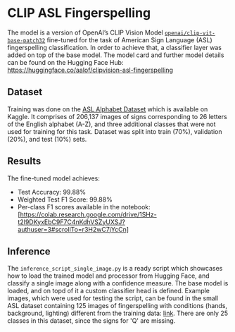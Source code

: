 # CLIP ASL Fingerspelling
The model is a version of OpenAI’s CLIP Vision Model [`openai/clip-vit-base-patch32`](https://huggingface.co/openai/clip-vit-base-patch32) fine-tuned for the task of American Sign Language (ASL) fingerspelling classification. In order to achieve that, a classifier layer was added on top of the base model. The model card and further model details can be found on the Hugging Face Hub: https://huggingface.co/aalof/clipvision-asl-fingerspelling
## Dataset
Training was done on the [ASL Alphabet Dataset](https://www.kaggle.com/datasets/debashishsau/aslamerican-sign-language-aplhabet-dataset) which is available on Kaggle. It comprises of 206,137 images of signs corresponding to 26 letters of the English alphabet (A-Z), and three additional classes that were not used for training for this task. Dataset was split into train (70%), validation (20%), and test (10%) sets.
## Results
The fine-tuned model achieves:
- Test Accuracy: 99.88%
- Weighted Test F1 Score: 99.88%
- Per-class F1 scores available in the notebook: [https://colab.research.google.com/drive/1SHz-t2I9DKyxEbC9F7C4nKdhVSZyUXSJ?authuser=3#scrollTo=r3H2wC7jYcCn]
## Inference
The `inference_script_single_image.py` is a ready script which showcases how to load the trained model and processor from Hugging Face, and classify a single image along with a confidence measure. The base model is loaded, and on topd of it a custom classifier head is defined. Example images, which were used for testing the script, can be found in the small ASL dataset containing 125 images of fingerspelling with conditions (hands, background, lighting) different from the training data: [link](https://drive.google.com/drive/folders/1HuzULPybEkL25P6FCuuGKtWoRtf4W6pE?usp=sharing). There are only 25 classes in this dataset, since the signs for 'Q' are missing.
